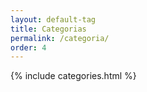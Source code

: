 ```yaml
---
layout: default-tag
title: Categorias
permalink: /categoria/
order: 4
---
```


{% include categories.html %}

